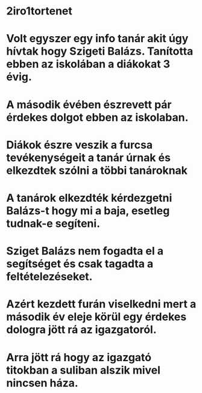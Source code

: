 # 2iro1tortenet

# Volt egyszer egy info tanár akit úgy hívtak hogy Szigeti Balázs. Tanította ebben az iskolában a diákokat 3 évig.

# A második évében észrevett pár érdekes dolgot ebben az iskolaban.

# Diákok észre veszik a furcsa tevékenységeit a tanár úrnak és elkezdtek szólni a többi tanároknak 

# A tanárok elkezdték kérdezgetni Balázs-t hogy mi a baja, esetleg tudnak-e segíteni.

# Sziget Balázs nem fogadta el a segítséget és csak tagadta a feltételezéseket.

# Azért kezdett furán viselkedni mert a második év eleje körül egy érdekes dologra jött rá az igazgatoról.

# Arra jött rá hogy az igazgató titokban a suliban alszik mivel nincsen háza.
